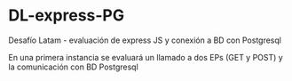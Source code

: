 # DL-express-PG
Desafío Latam - evaluación de express JS y conexión a BD con Postgresql

En una primera instancia se evaluará un llamado a dos EPs (GET y POST) y la comunicación con BD Postgresql